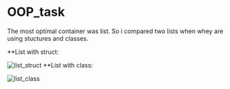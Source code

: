 # OOP_task
The most optimal container was list. So i compared two lists when whey are using stuctures and classes.

**List with struct:

![list_struct](https://user-images.githubusercontent.com/60934852/80228572-ddd19c80-8657-11ea-882a-370a11f3c08d.png)
**List with class:

![list_class](https://user-images.githubusercontent.com/60934852/80228596-e629d780-8657-11ea-8299-c1e1f5406382.png)
